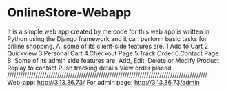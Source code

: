 # OnlineStore-Webapp

It is a simple web app created by me
code for this web app is written in Python using the Django framework and it can perform basic tasks for online shopping.
A.  some of its client-side features are.
  1 Add to Cart
  2 Quickview
  3 Personal Cart
  4.Checkout Page
  5.Track Order
  6.Contact Page
B.  Some of its admin side features are.
Add, Edit, Delete or Modify Product
Replay to contact
Push tracking details
View order placed
////////////////////////////////////////////////////////////////////////////////////////////
Web-app:  http://3.13.36.73/
For admin page: http://3.13.36.73/admin
